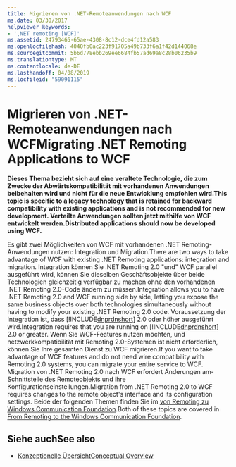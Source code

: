 ```yaml
---
title: Migrieren von .NET-Remoteanwendungen nach WCF
ms.date: 03/30/2017
helpviewer_keywords:
- ',NET remoting [WCF]'
ms.assetid: 24793465-65ae-4308-8c12-dce4fd12a583
ms.openlocfilehash: 4040fb0ac223f91705a49b733f6a1f42d144068e
ms.sourcegitcommit: 5b6d778ebb269ee6684fb57ad69a8c28b06235b9
ms.translationtype: MT
ms.contentlocale: de-DE
ms.lasthandoff: 04/08/2019
ms.locfileid: "59091115"
---
```

# <a name="migrating-net-remoting-applications-to-wcf"></a><span data-ttu-id="2b50f-102">Migrieren von .NET-Remoteanwendungen nach WCF</span><span class="sxs-lookup"><span data-stu-id="2b50f-102">Migrating .NET Remoting Applications to WCF</span></span>
**<span data-ttu-id="2b50f-103">Dieses Thema bezieht sich auf eine veraltete Technologie, die zum Zwecke der Abwärtskompatibilität mit vorhandenen Anwendungen beibehalten wird und nicht für die neue Entwicklung empfohlen wird.</span><span class="sxs-lookup"><span data-stu-id="2b50f-103">This topic is specific to a legacy technology that is retained for backward compatibility with existing applications and is not recommended for new development.</span></span> <span data-ttu-id="2b50f-104">Verteilte Anwendungen sollten jetzt mithilfe von WCF entwickelt werden.</span><span class="sxs-lookup"><span data-stu-id="2b50f-104">Distributed applications should now be developed using WCF.</span></span>**  
  
 <span data-ttu-id="2b50f-105">Es gibt zwei Möglichkeiten von WCF mit vorhandenen .NET Remoting-Anwendungen nutzen: Integration und Migration.</span><span class="sxs-lookup"><span data-stu-id="2b50f-105">There are two ways to take advantage of WCF with existing .NET Remoting applications: integration and migration.</span></span> <span data-ttu-id="2b50f-106">Integration können Sie .NET Remoting 2.0 "und" WCF parallel ausgeführt wird, können Sie dieselben Geschäftsobjekte über beide Technologien gleichzeitig verfügbar zu machen ohne den vorhandenen .NET Remoting 2.0-Code ändern zu müssen.</span><span class="sxs-lookup"><span data-stu-id="2b50f-106">Integration allows you to have .NET Remoting 2.0 and WCF running side by side, letting you expose the same business objects over both technologies simultaneously without having to modify your existing .NET Remoting 2.0 code.</span></span> <span data-ttu-id="2b50f-107">Voraussetzung der Integration ist, dass [!INCLUDE[dnprdnshort](../../../../includes/dnprdnshort-md.md)] 2.0 oder höher ausgeführt wird.</span><span class="sxs-lookup"><span data-stu-id="2b50f-107">Integration requires that you are running on [!INCLUDE[dnprdnshort](../../../../includes/dnprdnshort-md.md)] 2.0 or greater.</span></span> <span data-ttu-id="2b50f-108">Wenn Sie WCF-Features nutzen möchten, und netzwerkkompatibilität mit Remoting 2.0-Systemen ist nicht erforderlich, können Sie Ihre gesamten Dienst zu WCF migrieren.</span><span class="sxs-lookup"><span data-stu-id="2b50f-108">If you want to take advantage of WCF features and do not need wire compatibility with Remoting 2.0 systems, you can migrate your entire service to WCF.</span></span> <span data-ttu-id="2b50f-109">Migration von .NET Remoting 2.0 nach WCF erfordert Änderungen am-Schnittstelle des Remoteobjekts und ihre Konfigurationseinstellungen.</span><span class="sxs-lookup"><span data-stu-id="2b50f-109">Migration from .NET Remoting 2.0 to WCF requires changes to the remote object's interface and its configuration settings.</span></span> <span data-ttu-id="2b50f-110">Beide der folgenden Themen finden Sie im [von Remoting zu Windows Communication Foundation](https://go.microsoft.com/fwlink/?LinkId=74403).</span><span class="sxs-lookup"><span data-stu-id="2b50f-110">Both of these topics are covered in [From Remoting to the Windows Communication Foundation](https://go.microsoft.com/fwlink/?LinkId=74403).</span></span>  
  
## <a name="see-also"></a><span data-ttu-id="2b50f-111">Siehe auch</span><span class="sxs-lookup"><span data-stu-id="2b50f-111">See also</span></span>

- [<span data-ttu-id="2b50f-112">Konzeptionelle Übersicht</span><span class="sxs-lookup"><span data-stu-id="2b50f-112">Conceptual Overview</span></span>](../../../../docs/framework/wcf/conceptual-overview.md)
